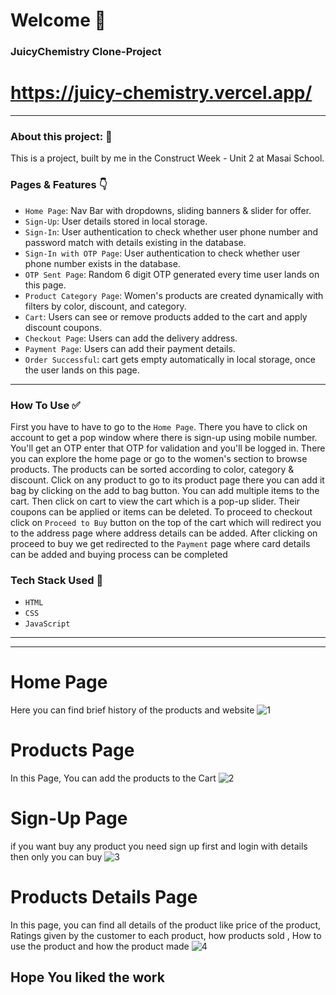 # Welcome 👋


### JuicyChemistry Clone-Project

# https://juicy-chemistry.vercel.app/


---

### About this project: 🙌

 This is a project, built by me in the Construct Week - Unit 2 at Masai School.


### Pages & Features 👇

- `Home Page`: Nav Bar with dropdowns, sliding banners & slider for offer.
- `Sign-Up`: User details stored in local storage.
- `Sign-In`: User authentication to check whether user phone number and password match with details existing in the database.
- `Sign-In with OTP Page`: User authentication to check whether user phone number exists in the database.
- `OTP Sent Page`: Random 6 digit OTP generated every time user lands on this page.
- `Product Category Page`: Women's products are created dynamically with filters by color, discount, and category.
- `Cart`: Users can see or remove products added to the cart and apply discount coupons.
- `Checkout Page`: Users can add the delivery address.
- `Payment Page`: Users can add their payment details.
- `Order Successful`: cart gets empty automatically in local storage, once the user lands on this page.

---

### How To Use ✅

First you have to have to go to the `Home Page`. There you have to click on account to get a pop window where there is sign-up using mobile number. You'll get an OTP enter that OTP for validation and you'll be logged in. There you can explore the home page or go to the women's section to browse products. The products can be sorted according to color,  category & discount. Click on any product to go to its product page there you can add it bag by clicking on the add to bag button. You can add multiple items to the cart. Then click on cart to view the cart which is a pop-up slider. Their coupons can be applied or items can be deleted. To proceed to checkout click on `Proceed to Buy` button on the top of the cart which will redirect you to the address page where address details can be added. After clicking on proceed to buy we get redirected to the `Payment` page where card details can be added and buying process can be completed

### Tech Stack Used 🔧

- `HTML`
- `CSS`
- `JavaScript`

---



---

# Home Page
Here you can find brief history of the products and website
![1](https://user-images.githubusercontent.com/76831671/165551624-d02e0ac3-5fac-4ddc-97af-0cac1b649e30.png)

 
    



# Products Page
In this Page, You can add the products to the Cart
![2](https://user-images.githubusercontent.com/76831671/165551863-d630ff83-1cce-47bd-95af-5b4e0cd87233.png)







# Sign-Up Page
if you want buy any product you need sign up first and login with details then only you can buy
![3](https://user-images.githubusercontent.com/76831671/165552120-e5b54df3-31cd-427e-b581-5e176a2551bd.png)







# Products Details Page
In this page, you can find all details of the product like price of the product, Ratings given by the customer to each product, how products sold , How to use the product and how the product made
![4](https://user-images.githubusercontent.com/76831671/165552333-8f40e5ef-0061-4668-a387-2f35f3441983.png)




## Hope You liked the work












